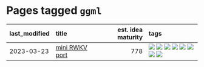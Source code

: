 # Pages tagged `ggml`

|last_modified|title|est. idea maturity|tags
|:---|:---|---:|:---|
|2023-03-23|[mini RWKV port](../rust_rwkv.md)|778|[![](https://img.shields.io/badge/tag-RNN-71e862)](../tags/RNN.md) [![](https://img.shields.io/badge/tag-completed-4072a1)](../tags/completed.md) [![](https://img.shields.io/badge/tag-experimental-b25b5)](../tags/experimental.md) [![](https://img.shields.io/badge/tag-ggml-ad342b)](../tags/ggml.md) [![](https://img.shields.io/badge/tag-mobilenet-a3a5e9)](../tags/mobilenet.md) [![](https://img.shields.io/badge/tag-model_compression-7064e0)](../tags/model_compression.md) [![](https://img.shields.io/badge/tag-tooling-b4243e)](../tags/tooling.md) [![](https://img.shields.io/badge/tag-wip-b7fb0)](../tags/wip.md)|